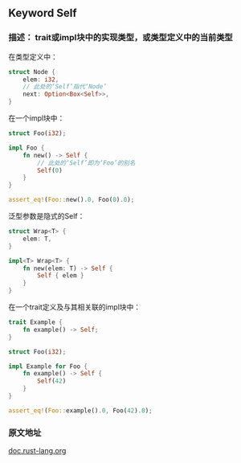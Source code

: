 ## Keyword Self

### 描述： trait或impl块中的实现类型，或类型定义中的当前类型

在类型定义中：

```rust
struct Node {
    elem: i32,
    // 此处的‘Self’指代‘Node’
    next: Option<Box<Self>>,
}
```

在一个impl块中：

```rust
struct Foo(i32);

impl Foo {
    fn new() -> Self {
        // 此处的‘Self’即为‘Foo’的别名
        Self(0)
    }
}

assert_eq!(Foo::new().0, Foo(0).0);
```

泛型参数是隐式的Self：

```rust
struct Wrap<T> {
    elem: T,
}

impl<T> Wrap<T> {
    fn new(elem: T) -> Self {
        Self { elem }
    }
}
```

在一个trait定义及与其相关联的impl块中：

```rust
trait Example {
    fn example() -> Self;
}

struct Foo(i32);

impl Example for Foo {
    fn example() -> Self {
        Self(42)
    }
}

assert_eq!(Foo::example().0, Foo(42).0);
```

### 原文地址

[doc.rust-lang.org](https://doc.rust-lang.org/std/keyword.Self.html)